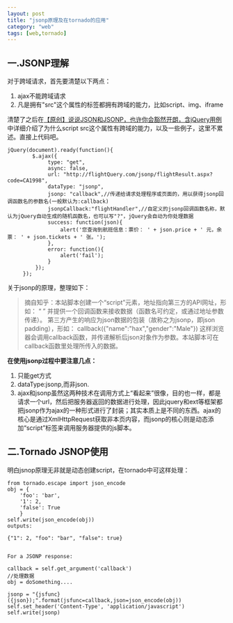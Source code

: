 ```yaml
---
layout: post
title: "jsonp原理及在tornado的应用"
category: "web"
tags: [web,tornado]
---
```

<h2>一.JSONP理解</h2>

<p>对于跨域请求，首先要清楚以下两点：</p>

<ol>
<li>ajax不能跨域请求</li>
<li>凡是拥有"src"这个属性的标签都拥有跨域的能力，比如script、img、iframe</li>
</ol>

<p>清楚了之后在<a href="http://www.cnblogs.com/dowinning/archive/2012/04/19/json-jsonp-jquery.html">【原创】说说JSON和JSONP，也许你会豁然开朗，含jQuery用例</a>中详细介绍了为什么script src这个属性有跨域的能力，以及一些例子，这里不累述。直接上代码吧。</p>

<pre><code>jQuery(document).ready(function(){ 
        $.ajax({
             type: "get",
             async: false,
             url: "http://flightQuery.com/jsonp/flightResult.aspx?code=CA1998",
             dataType: "jsonp",
             jsonp: "callback",//传递给请求处理程序或页面的，用以获得jsonp回调函数名的参数名(一般默认为:callback)
             jsonpCallback:"flightHandler",//自定义的jsonp回调函数名称，默认为jQuery自动生成的随机函数名，也可以写"?"，jQuery会自动为你处理数据
             success: function(json){
                 alert('您查询到航班信息：票价： ' + json.price + ' 元，余票： ' + json.tickets + ' 张。');
             },
             error: function(){
                 alert('fail');
             }
         });
     });
</code></pre>

<p>关于jsonp的原理，整理如下：</p>

<blockquote>
  <p>摘自知乎：本站脚本创建一个“script”元素，地址指向第三方的API网址，形如： 
  “<script src="http://www.example.net/api?param1=1&param2=2"></script> ”
  并提供一个回调函数来接收数据（函数名可约定，或通过地址参数传递）。 
  第三方产生的响应为json数据的包装（故称之为jsonp，即json padding），形如： 
  callback({"name":"hax","gender":"Male"}) 
  这样浏览器会调用callback函数，并传递解析后json对象作为参数。本站脚本可在callback函数里处理所传入的数据。</p>
</blockquote>

<p><strong>在使用jsonp过程中要注意几点：</strong></p>

<ol>
<li>只能get方式</li>
<li>dataType:jsonp,而非json.</li>
<li>ajax和jsonp虽然这两种技术在调用方式上“看起来”很像，目的也一样，都是请求一个url，然后把服务器返回的数据进行处理，因此jquery和ext等框架都把jsonp作为ajax的一种形式进行了封装；其实本质上是不同的东西。ajax的核心是通过XmlHttpRequest获取非本页内容，而jsonp的核心则是动态添加“script”标签来调用服务器提供的js脚本。</li>
</ol>

<h2>二.Tornado JSNOP使用</h2>

<p>明白jsnop原理无非就是动态创建script，在tornado中可这样处理：</p>

<pre><code>from tornado.escape import json_encode
obj = { 
    'foo': 'bar',
    '1': 2,
    'false': True 
    }
self.write(json_encode(obj))
outputs:

{"1": 2, "foo": "bar", "false": true}


For a JSONP response:

callback = self.get_argument('callback')
//处理数据
obj = doSomething.... 

jsonp = "{jsfunc}({json});".format(jsfunc=callback,json=json_encode(obj))
self.set_header('Content-Type', 'application/javascript')
self.write(jsonp)
</code></pre>
